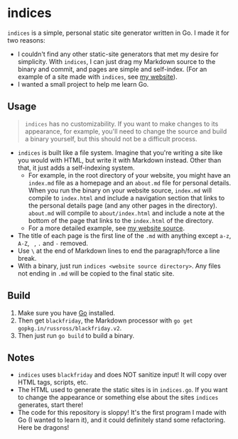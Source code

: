 # indices
`indices` is a simple, personal static site generator written in Go. I made it for two reasons:
* I couldn't find any other static-site generators that met my desire for simplicity. With `indices`, I can just drag my Markdown source to the binary and commit, and pages are simple and self-index. (For an example of a site made with `indices`, see [my website](https://blake.earth)).
* I wanted a small project to help me learn Go.

## Usage
> `indices` has no customizability. If you want to make changes to its appearance, for example, you'll need to change the source and build a binary yourself, but this should not be a difficult process.

* `indices` is built like a file system. Imagine that you're writing a site like you would with HTML, but write it with Markdown instead. Other than that, it just adds a self-indexing system.
  * For example, in the root directory of your website, you might have an `index.md` file as a homepage and an `about.md` file for personal details. When you run the binary on your website source, `index.md` will compile to `index.html` and include a navigation section that links to the personal details page (and any other pages in the directory). `about.md` will compile to `about/index.html` and include a note at the bottom of the page that links to the `index.html` of the directory.
  * For a more detailed example, see [my website source](https://github.com/blakeearth/blakeearth.github.io/tree/gh-pages).
* The title of each page is the first line of the `.md` with anything except `a-z`, `A-Z`, ` `, `.` and `-` removed.
* Use `\` at the end of Markdown lines to end the paragraph/force a line break.
* With a binary, just run `indices <website source directory>`. Any files not ending in `.md` will be copied to the final static site.

## Build
1. Make sure you have [Go](https://golang.org/) installed.
2. Then get `blackfriday`, the Markdown processor with `go get gopkg.in/russross/blackfriday.v2`.
3. Then just run `go build` to build a binary.

## Notes
* `indices` uses `blackfriday` and does NOT sanitize input! It will copy over HTML tags, scripts, etc.
* The HTML used to generate the static sites is in `indices.go`. If you want to change the appearance or something else about the sites `indices` generates, start there!
* The code for this repository is sloppy! It's the first program I made with Go (I wanted to learn it), and it could definitely stand some refactoring. Here be dragons!
